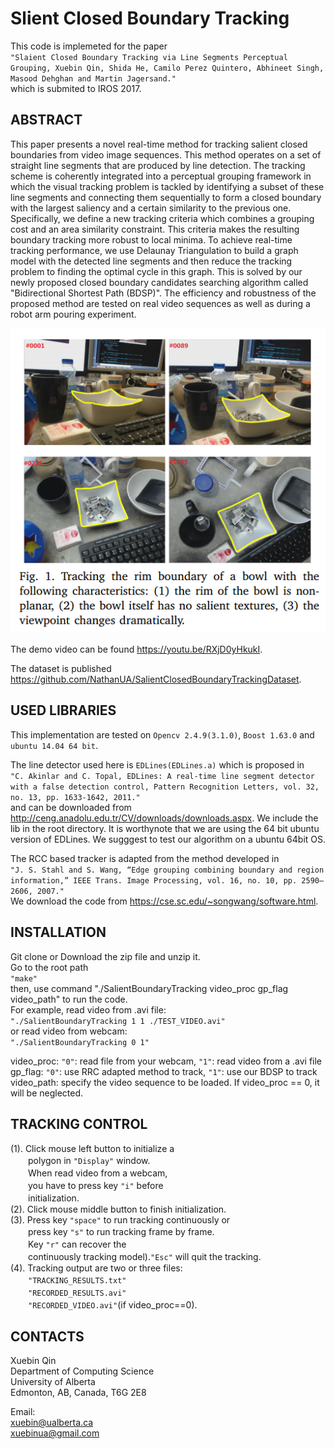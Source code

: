 Slient Closed Boundary Tracking
============================
This code is implemeted for the paper<br>
	`"Slaient Closed Boundary Tracking via Line Segments Perceptual Grouping, Xuebin Qin, Shida He, Camilo Perez Quintero, Abhineet Singh, Masood Dehghan and Martin Jagersand."` <br>
which is submited to IROS 2017.

ABSTRACT
-----------------------------------------------
This paper presents a novel real-time method for tracking salient closed boundaries from video image sequences. This method operates on a set of straight line segments that are produced by line detection. The tracking scheme is coherently integrated into a perceptual grouping framework in which the visual tracking problem is tackled by identifying a subset of these line segments and connecting them sequentially to form a closed boundary with the largest saliency and a certain similarity to the previous one. Specifically, we define a new tracking criteria which combines a grouping cost and an area similarity constraint. This criteria makes the resulting boundary tracking more robust to local minima. To achieve real-time tracking performance, we use Delaunay Triangulation to build a graph model with the detected line segments and then reduce the tracking problem to finding the optimal cycle in this graph. This is solved by our newly proposed closed boundary candidates searching algorithm called "Bidirectional Shortest Path (BDSP)". The efficiency and robustness of the proposed method are tested on real video sequences as well as during a robot arm pouring experiment.

![SalientClosedBoundaryTracking image](SalientClosedBoundaryTracking.png)<br>

The demo video can be found https://youtu.be/RXjD0yHkukI.

The dataset is published https://github.com/NathanUA/SalientClosedBoundaryTrackingDataset.

USED LIBRARIES
----------------------------------------------
This implementation are tested on `Opencv 2.4.9(3.1.0)`, `Boost 1.63.0` and `ubuntu 14.04 64 bit`.

The line detector used here is `EDLines(EDLines.a)` which is proposed in <br>
	`"C. Akinlar and C. Topal, EDLines: A real-time line segment detector with a false detection control, Pattern Recognition Letters, vol. 32, no. 13, pp. 1633-1642, 2011."` <br>
and can be downloaded from http://ceng.anadolu.edu.tr/CV/downloads/downloads.aspx. We include the lib in the root directory. It is worthynote that we are using the 64 bit ubuntu version of EDLines. We sugggest to test our algorithm on a ubuntu 64bit OS.

The RCC based tracker is adapted from the method developed in <br>
	`"J. S. Stahl and S. Wang, “Edge grouping combining boundary and region information,” IEEE Trans. Image Processing, vol. 16, no. 10, pp. 2590–2606, 2007."` <br>
We download the code from https://cse.sc.edu/~songwang/software.html.

INSTALLATION
-------------------------------------------------
Git clone or Download the zip file and unzip it.<br>
Go to the root path<br>
	`"make"`<br>
then, use command "./SalientBoundaryTracking video_proc gp_flag video_path" to run the code.<br>
For example, read video from .avi file:<br>
	`"./SalientBoundaryTracking 1 1 ./TEST_VIDEO.avi"`<br>
or read video from webcam:<br>
	 `"./SalientBoundaryTracking 0 1"`<br>

video_proc: `"0"`: read file from your webcam, `"1"`: read video from a .avi file <br> 
gp_flag: 	`"0"`: use RRC adapted method to track,  `"1"`: use our BDSP to track <br>
video_path: specify the video sequence to be loaded. If video_proc == 0, it will be neglected.

TRACKING CONTROL
--------------------------------------------------
(1). Click mouse left button to initialize a<br>
　　polygon in `"Display"` window.<br>
　　When read video from a webcam,<br>
　　you have to press key `"i"` before<br>
　　initialization.<br>
(2). Click mouse middle button to finish initialization.<br>
(3). Press key `"space"` to run tracking continuously or<br>
　　press key `"s"` to run tracking frame by frame.<br>
　　Key `"r"` can recover the<br>
　　continuously tracking model).`"Esc"` will quit the tracking.<br>
(4). Tracking output are two or three files:<br>
　　`"TRACKING_RESULTS.txt"`<br>
　　`"RECORDED_RESULTS.avi"`<br>
　　`"RECORDED_VIDEO.avi"`(if video_proc==0).<br>

CONTACTS
--------
Xuebin Qin<br>
Department of Computing Science<br>
University of Alberta<br>
Edmonton, AB, Canada, T6G 2E8<br>

Email:<br>
xuebin@ualberta.ca<br>
xuebinua@gmail.com<br>
